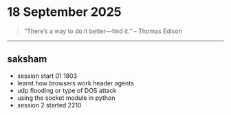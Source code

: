 # 18 September 2025

> “There’s a way to do it better—find it.” – Thomas Edison

---

## saksham 
- session start 01 1803
 - learnt how browsers work header agents 
 - udp flooding or type of DOS attack
 - using the socket module in python 
- session 2 started 2210